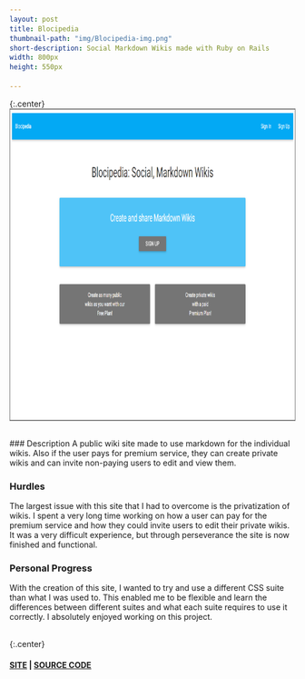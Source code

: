 ```yaml
---
layout: post
title: Blocipedia
thumbnail-path: "img/Blocipedia-img.png"
short-description: Social Markdown Wikis made with Ruby on Rails
width: 800px
height: 550px

---
```


{:.center}
<img src="/img/Blocipedia-img.png" alt="Bloccit" align="middle" width="800px" height="550px"/>

<br />
### Description
A public wiki site made to use markdown for the individual wikis. Also if the user pays for premium service, they can create private wikis and can invite non-paying users to edit and view them.

### Hurdles
The largest issue with this site that I had to overcome is the privatization of wikis. I spent a very long time working on how a user can pay for the premium service and how they could invite users to edit their private wikis. It was a very difficult experience, but through perseverance the site is now finished and functional.

### Personal Progress
With the creation of this site, I wanted to try and use a different CSS suite than what I was used to. This enabled me to be flexible and learn the differences between different suites and what each suite requires to use it correctly. I absolutely enjoyed working on this project.
<br /><br />

{:.center}
#### [SITE](https://blocipedia-fosterk.herokuapp.com/) | [SOURCE CODE](https://github.com/FosterKizer/Blocipedia)